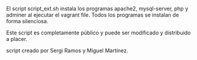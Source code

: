 El script script_ext.sh instala los programas apache2, mysql-server, php y adminer al ejecutar el vagrant file.
Todos los programas se instalan de forma silenciosa.

Este script es completamente público y puede ser modificado y distribuido a placer.

script creado por Sergi Ramos y Miguel Martínez.
